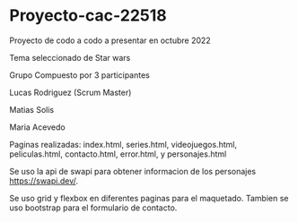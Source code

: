 # Proyecto-cac-22518
Proyecto de codo a codo a presentar en octubre 2022

Tema seleccionado de Star wars

Grupo Compuesto por 3 participantes

Lucas Rodriguez (Scrum Master)

Matias Solis

Maria Acevedo


Paginas realizadas: 
index.html,
series.html,
videojuegos.html,
peliculas.html,
contacto.html,
error.html, y
personajes.html


Se uso la api de swapi para obtener informacion de los personajes
https://swapi.dev/.

Se uso grid y flexbox en diferentes paginas para el maquetado.
Tambien se uso bootstrap para el formulario de contacto.